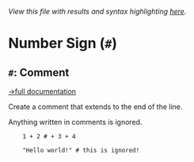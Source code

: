 *View this file with results and syntax highlighting [here](https://mlochbaum.github.io/BQN/help/comment.html).*

# Number Sign (`#`)

## `#`: Comment
[→full documentation](../doc/token.md#comments)

Create a comment that extends to the end of the line.

Anything written in comments is ignored.


        1 + 2 # + 3 + 4

        "Hello world!" # this is ignored!
